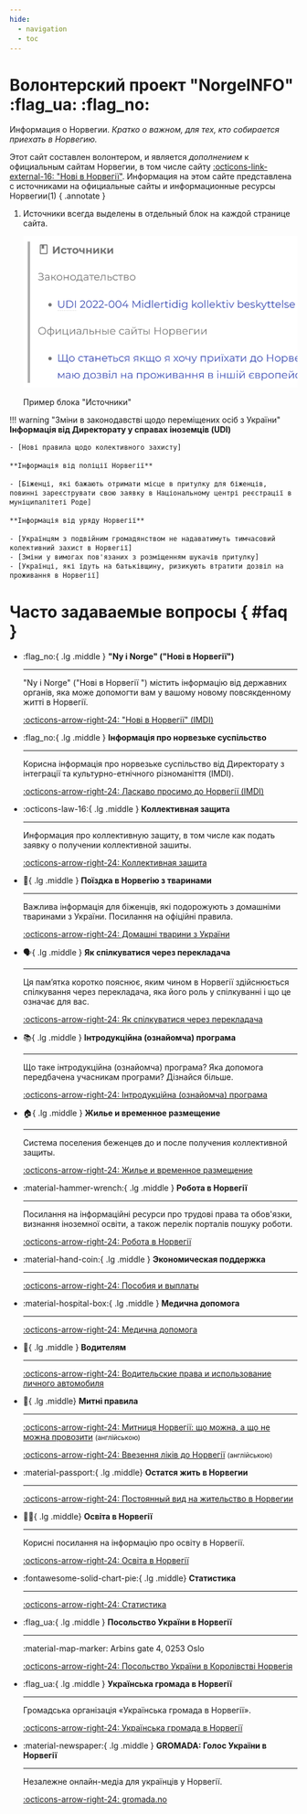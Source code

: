 ```yaml
---
hide:
  - navigation
  - toc
---
```


# **Волонтерский проект "NorgeINFO"** :flag_ua: :flag_no: 
Информация о Норвегии. *Кратко о важном, для тех, кто собирается приехать в Норвегию.*

Этот сайт составлен волонтером, и является *дополнением* к официальным сайтам Норвегии, в том числе сайту [:octicons-link-external-16: "Нові в Норвегії"](https://www.nyinorge.no/uk/). Информация на этом сайте представлена с источниками на официальные сайты и информационные ресурсы Норвегии(1) 
{ .annotate }

1.  Источники всегда выделены в отдельный блок на каждой странице сайта.
  
    ![Источники](assets\img\sources-block.png)<figcaption>Пример блока "Источники"</figcaption>

!!! warning "Зміни в законодавстві щодо переміщених осіб з України"
    **Інформація від Директорату у справах іноземців (UDI)**
    
    - [Нові правила щодо колективного захисту]

    **Інформація від поліції Норвегії**
    
    - [Біженці, які бажають отримати місце в притулку для біженців, повинні зареєструвати свою заявку в Національному центрі реєстрації в муніципалітеті Роде]

    **Інформація від уряду Норвегії**

    - [Українцям з подвійним громадянством не надаватимуть тимчасовий колективний захист в Норвегії]
    - [Зміни у вимогах пов'язаних з розміщенням шукачів притулку]
    - [Українці, які їдуть на батьківщину, ризикують втратити дозвіл на проживання в Норвегії]

# Часто задаваемые вопросы { #faq }

<div class="grid cards" markdown>

-   :flag_no:{ .lg .middle } **"Ny i Norge" ("Нові в Норвегії")**

    ---
    "Ny i Norge" ("Нові в Норвегії ") містить інформацію від державних органів, яка може допомогти вам у вашому новому повсякденному житті в Норвегії.

    [:octicons-arrow-right-24: "Нові в Норвегії" (IMDI)](https://www.nyinorge.no/uk/)

    
-   :flag_no:{ .lg .middle } **Інформація про норвезьке суспільство**
    
    ---
    Корисна інформація про норвезьке суспільство від Директорату з інтеграції та культурно-етнічного різноманіття (IMDI).
   
    [:octicons-arrow-right-24: Ласкаво просимо до Норвегії (IMDI)](https://www.imdi.no/globalassets/illustrasjoner/ukraina/information-about-norwegian-society-2022---ukrainsk0822.pdf)

-   :octicons-law-16:{ .lg .middle } **Коллективная защита**

    ---
    Информация про коллективную защиту, в том числе как подать заявку о получении коллективной зашиты.

    [:octicons-arrow-right-24: Коллективная защита](kollektiv-beskyttelse.md)

-   :guide_dog:{ .lg .middle } **Поїздка в Норвегію з тваринами**

    --- 
    Важлива інформація для біженців, які подорожують з домашніми тваринами з України. Посилання на офіційні правила.

    [:octicons-arrow-right-24: Домашні тварини з України](kjaeledyr.md)

-   :speaking_head:{ .lg .middle } **Як спілкуватися через перекладача**

    --- 
    Ця пам’ятка коротко пояснює, яким чином в Норвегії здійснюється спілкування через перекладача, яка його роль у спілкуванні і що це означає для вас.

    [:octicons-arrow-right-24: Як спілкуватися через перекладача](https://www.imdi.no/globalassets/illustrasjoner/ukraina/a-fore-en-samtale-via-tolk_ukrainsk.pdf)

-   :books:{ .lg .middle } **Інтродукційна (ознайомча) програма**

    --- 
    Що таке інтродукційна (ознайомча) програма? Яка допомога передбачена учасникам програми? Дізнайся більше.

    [:octicons-arrow-right-24: Інтродукційна (ознайомча) програма](introduksjonsprogram.md)

-   :house:{ .lg .middle } **Жилье и временное размещение**

    --- 
    Cистема поселения беженцев до и после получения коллективной защиты. 
    
    [:octicons-arrow-right-24: Жилье и временное размещение](bolig.md)

-   :material-hammer-wrench:{ .lg .middle } **Робота в Норвегії**

    --- 
    Посилання на інформаційні ресурси про трудові права та обов'язки, визнання іноземної освіти, а також перелік порталів пошуку роботи.

    [:octicons-arrow-right-24: Робота в Норвегії](jobb.md)
    
-   :material-hand-coin:{ .lg .middle } **Экономическая поддержка**

    --- 
   
    [:octicons-arrow-right-24: Пособия и выплаты](stotte.md)

-   :material-hospital-box:{ .lg .middle } **Медична допомога**

    --- 
   
    [:octicons-arrow-right-24: Медична допомога](helsehjelp.md)

-   :red_car:{ .lg .middle } **Водителям**

    --- 
   
    [:octicons-arrow-right-24: Водительские права и использование личного автомобиля](forerkort-og-bil.md)


-   :customs:{ .lg .middle} **Митні правила**
    
    --- 
    [:octicons-arrow-right-24: Митниця Норвегії: що можна, а що не можна провозити](https://www.toll.no/en/travelling-to-and-from-norway/travel-to-norway/) <small>(англійською)</small>

    [:octicons-arrow-right-24: Ввезення ліків до Норвегії](https://www.legemiddelverket.no/en/manufacturing-import-and-retailing-of-medicines/importing-medicines-for-personal-use/bringing-medicines-into-norway-by-travel) <small>(англійською)</small>

-   :material-passport:{ .lg .middle} **Остатся жить в Норвегии**
    
    --- 

    [:octicons-arrow-right-24: Постоянный вид на жительство в Норвегии](permanent-oppholdstillatelse.md)


-   :woman_student:{ .lg .middle} **Освіта в Норвегії**
    
    --- 
    Корисні посилання на інформацію про освіту в Норвегії.

    [:octicons-arrow-right-24: Освіта в Норвегії](utdanning.md)

-   :fontawesome-solid-chart-pie:{ .lg .middle} **Статистика**
    
    --- 
    [:octicons-arrow-right-24: Статистика](statistikk.md)

-   :flag_ua:{ .lg .middle } **Посольство України в Норвегії**

    --- 
   
    :material-map-marker: Arbins gate 4, 0253 Oslo

    [:octicons-arrow-right-24: Посольство України в Королівстві Норвегія](https://norway.mfa.gov.ua/)


-   :flag_ua:{ .lg .middle } **Українська громада в Норвегії**

    --- 
    Громадська організація «Українська громада в Норвегії». 
    
    [:octicons-arrow-right-24: Українська громада в Норвегії](https://www.facebook.com/DenUkrainskeForeningiNorge/)


-   :material-newspaper:{ .lg .middle } **GROMADA: Голос України в Норвегії**

    --- 
    Незалежне онлайн-медіа для українців у Норвегії. 
    
    [:octicons-arrow-right-24: gromada.no](https://www.gromada.no/)

</div>